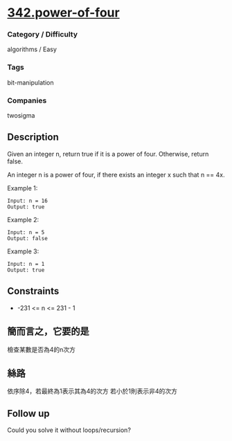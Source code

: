 # [342.power-of-four](https://leetcode.com/problems/power-of-four/)

### Category / Difficulty
algorithms / Easy

### Tags
bit-manipulation
	 		
### Companies
twosigma

## Description

Given an integer n, return true if it is a power of four. Otherwise, return false.

An integer n is a power of four, if there exists an integer x such that n == 4x.

 

Example 1:
```
Input: n = 16
Output: true
```

Example 2:
```
Input: n = 5
Output: false
```

Example 3:
```
Input: n = 1
Output: true
```

## Constraints
- -231 <= n <= 231 - 1

## 簡而言之，它要的是
檢查某數是否為4的n次方

## 絲路
依序除4，若最終為1表示其為4的次方
若小於1則表示非4的次方


## Follow up
Could you solve it without loops/recursion?

